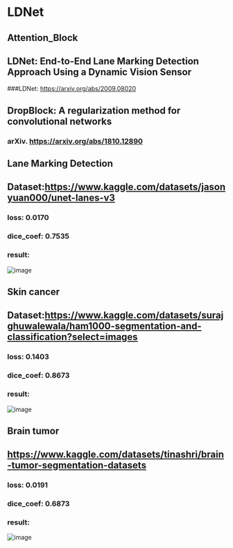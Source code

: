 # LDNet
## Attention_Block

## LDNet: End-to-End Lane Marking Detection Approach Using a Dynamic Vision Sensor
###LDNet: https://arxiv.org/abs/2009.08020

## DropBlock: A regularization method for convolutional networks
### arXiv. https://arxiv.org/abs/1810.12890


## Lane Marking Detection
## Dataset:https://www.kaggle.com/datasets/jasonyuan000/unet-lanes-v3
### loss: 0.0170 
### dice_coef: 0.7535
### result:
![image](https://user-images.githubusercontent.com/51045212/210163535-ce3dde2d-e91f-4a87-93b7-4eeede6c6f38.png)



## Skin cancer
## Dataset:https://www.kaggle.com/datasets/surajghuwalewala/ham1000-segmentation-and-classification?select=images
### loss: 0.1403
### dice_coef: 0.8673
### result:
![image](https://user-images.githubusercontent.com/51045212/210163607-9b3177d5-64d5-4643-a207-5df87a30f706.png)



## Brain tumor
## https://www.kaggle.com/datasets/tinashri/brain-tumor-segmentation-datasets
### loss: 0.0191
### dice_coef: 0.6873
### result:
![image](https://user-images.githubusercontent.com/51045212/210163648-610ba6ae-7984-4cd8-901f-b597f2e4b4cc.png)







